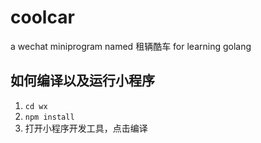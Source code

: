 # coolcar
a wechat miniprogram named 租辆酷车 for learning golang

## 如何编译以及运行小程序
1. `cd wx`
1. `npm install`
1. 打开小程序开发工具，点击编译
